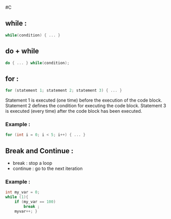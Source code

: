 #C

## while :
```C
while(condition) { ... }
```

## do + while
```C
do { ... } while(condition);
```

## for : 
```C
for (statement 1; statement 2; statement 3) { ... }
```
Statement 1 is executed (one time) before the execution of the code block.
Statement 2 defines the condition for executing the code block.
Statement 3 is executed (every time) after the code block has been executed.
### Example :
```C
for (int i = 0; i < 5; i++) { ... }
```


## Break and Continue : 
- break : stop a loop
- continue : go to the next iteration
### Example :
```C
int my_var = 0;
while (1){
	if (my_var == 100)
		break ;
	myvar++; }
```